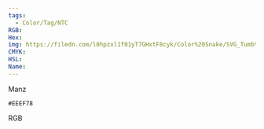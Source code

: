 ```yaml
---
tags:
  - Color/Tag/NTC
RGB:
Hex:
img: https://filedn.com/l0hpzxl1f01yT7GHxtF8cyk/Color%20Snake/SVG_Tumb%20Mass%20No%20Name/EEEF78.svg
CMYK:
HSL:
Name:
---
```

Manz
```palette
#EEEF78
```
RGB
